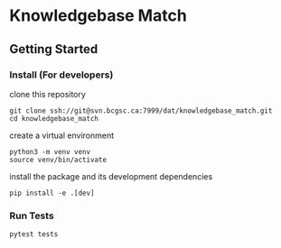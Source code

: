 
# Knowledgebase Match




## Getting Started

### Install (For developers)

clone this repository

```
git clone ssh://git@svn.bcgsc.ca:7999/dat/knowledgebase_match.git
cd knowledgebase_match
```

create a virtual environment

```
python3 -m venv venv
source venv/bin/activate
```

install the package and its development dependencies

```
pip install -e .[dev]
```

### Run Tests

```
pytest tests
```

